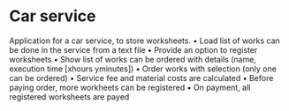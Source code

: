 # Car service
Application for a car service, to store worksheets.
• Load list of works can be done in the service from a text file
• Provide an option to register worksheets
• Show list of works can be ordered with details (name, execution time [xhours
yminutes])
• Order works with selection (only one can be ordered)
• Service fee and material costs are calculated
• Before paying order, more workheets can be registered
• On payment, all registered worksheets are payed
